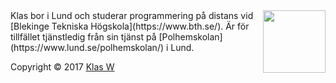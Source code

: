 <div class="byline" markdown=1 style="clear: both;">
<img src="img/bild.jpg" style="float: right; height: 100px;" >
Klas bor i Lund och studerar programmering på distans vid [Blekinge Tekniska Högskola](https://www.bth.se/). Är för tillfället tjänstledig från sin tjänst på [Polhemskolan](https://www.lund.se/polhemskolan/) i Lund.


Copyright &copy; 2017 [Klas W](http://www.student.bth.se/~klaa17/dbwebb-kurser/htmlphp/me/kmom06/me6/me.php)
</div>
